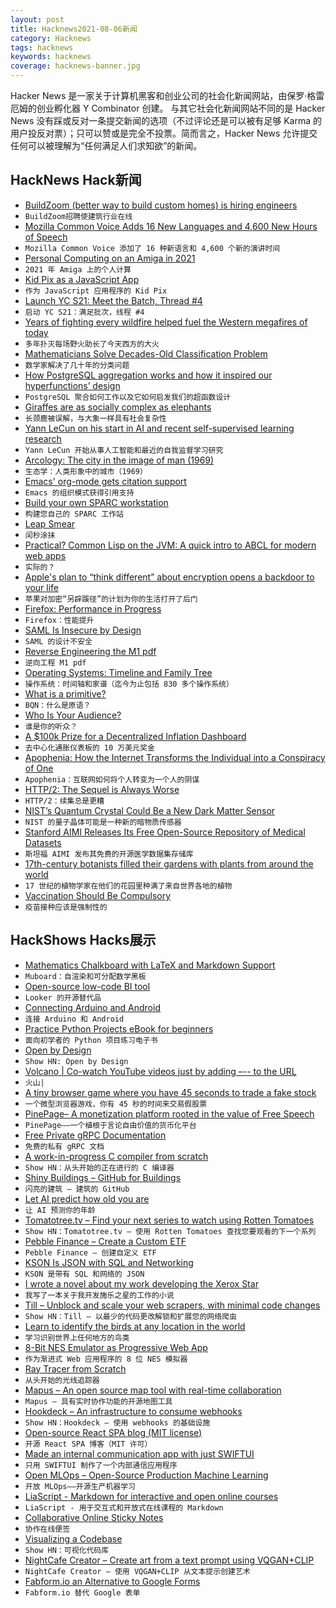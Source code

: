 ```yaml
---
layout: post
title: Hacknews2021-08-06新闻
category: Hacknews
tags: hacknews
keywords: hacknews
coverage: hacknews-banner.jpg
---
```


Hacker News 是一家关于计算机黑客和创业公司的社会化新闻网站，由保罗·格雷厄姆的创业孵化器 Y Combinator 创建。
与其它社会化新闻网站不同的是 Hacker News 没有踩或反对一条提交新闻的选项（不过评论还是可以被有足够 Karma 的用户投反对票）；只可以赞或是完全不投票。简而言之，Hacker News 允许提交任何可以被理解为“任何满足人们求知欲”的新闻。

## HackNews Hack新闻


- [BuildZoom (better way to build custom homes) is hiring engineers](https://jobs.lever.co/buildzoom)
- `BuildZoom招聘使建筑行业在线`
- [Mozilla Common Voice Adds 16 New Languages and 4,600 New Hours of Speech](https://foundation.mozilla.org/en/blog/mozilla-common-voice-adds-16-new-languages-and-4600-new-hours-of-speech/)
- `Mozilla Common Voice 添加了 16 种新语言和 4,600 个新的演讲时间`
- [Personal Computing on an Amiga in 2021](https://thedorkweb.substack.com/p/personal-computing-on-an-amiga-in-2021)
- `2021 年 Amiga 上的个人计算`
- [Kid Pix as a JavaScript App](https://kidpix.app/)
- `作为 JavaScript 应用程序的 Kid Pix`
- [Launch YC S21: Meet the Batch, Thread #4](item?id=28073548)
- `启动 YC S21：满足批次，线程 #4`
- [Years of fighting every wildfire helped fuel the Western megafires of today](https://theconversation.com/how-years-of-fighting-every-wildfire-helped-fuel-the-western-megafires-of-today-163165)
- `多年扑灭每场野火助长了今天西方的大火`
- [Mathematicians Solve Decades-Old Classification Problem](https://www.quantamagazine.org/mathematicians-solve-decades-old-classification-problem-20210805/)
- `数学家解决了几十年的分类问题`
- [How PostgreSQL aggregation works and how it inspired our hyperfunctions’ design](https://blog.timescale.com/blog/how-postgresql-aggregation-works-and-how-it-inspired-our-hyperfunctions-design-2/)
- `PostgreSQL 聚合如何工作以及它如何启发我们的超函数设计`
- [Giraffes are as socially complex as elephants](https://edition.cnn.com/2021/08/04/africa/giraffes-complex-behavior-scn/index.html)
- `长颈鹿被误解，与大象一样具有社会复杂性`
- [Yann LeCun on his start in AI and recent self-supervised learning research](https://thegradientpub.substack.com/p/yann-lecun-on-his-start-in-research)
- `Yann LeCun 开始从事人工智能和最近的自我监督学习研究`
- [Arcology: The city in the image of man (1969)](https://www.organism.earth/library/document/arcology)
- `生态学：人类形象中的城市（1969）`
- [Emacs' org-mode gets citation support](https://blog.tecosaur.com/tmio/2021-07-31-citations.html)
- `Emacs 的组织模式获得引用支持`
- [Build your own SPARC workstation](https://learn.adafruit.com/build-your-own-sparc-with-qemu-and-solaris)
- `构建您自己的 SPARC 工作站`
- [Leap Smear](https://developers.google.com/time/smear)
- `闰秒涂抹`
- [Practical? Common Lisp on the JVM: A quick intro to ABCL for modern web apps](https://notes.eatonphil.com/practical-common-lisp-on-the-jvm.html)
- `实际的？ `
- [Apple's plan to “think different” about encryption opens a backdoor to your life](https://www.eff.org/deeplinks/2021/08/apples-plan-think-different-about-encryption-opens-backdoor-your-private-life)
- `苹果对加密“另辟蹊径”的计划为你的生活打开了后门`
- [Firefox: Performance in Progress](https://blog.mozilla.org/performance/2021/08/05/performance-in-progress/)
- `Firefox：性能提升`
- [SAML Is Insecure by Design](https://joonas.fi/2021/08/saml-is-insecure-by-design/)
- `SAML 的设计不安全`
- [Reverse Engineering the M1 pdf](https://i.blackhat.com/USA21/Wednesday-Handouts/us-21-Reverse-Engineering-The-M1.pdf)
- `逆向工程 M1 pdf`
- [Operating Systems: Timeline and Family Tree](https://eylenburg.github.io/os_familytree.htm)
- `操作系统：时间轴和家谱（迄今为止包括 830 多个操作系统）`
- [What is a primitive?](https://mlochbaum.github.io/BQN/commentary/primitive.html)
- `BQN：什么是原语？`
- [Who Is Your Audience?](https://leejo.github.io/2021/08/01/who-is-your-audience/)
- `谁是你的听众？`
- [A $100k Prize for a Decentralized Inflation Dashboard](https://1729.com/inflation/)
- `去中心化通胀仪表板的 10 万美元奖金`
- [Apophenia: How the Internet Transforms the Individual into a Conspiracy of One](https://edwardsnowden.substack.com/p/conspiracy-pt2)
- `Apophenia：互联网如何将个人转变为一个人的阴谋`
- [HTTP/2: The Sequel is Always Worse](https://portswigger.net/research/http2)
- `HTTP/2：续集总是更糟`
- [NIST’s Quantum Crystal Could Be a New Dark Matter Sensor](https://www.nist.gov/news-events/news/2021/08/nists-quantum-crystal-could-be-new-dark-matter-sensor)
- `NIST 的量子晶体可能是一种新的暗物质传感器`
- [Stanford AIMI Releases Its Free Open-Source Repository of Medical Datasets](https://hai.stanford.edu/news/open-source-movement-comes-medical-datasets)
- `斯坦福 AIMI 发布其免费的开源医学数据集存储库`
- [17th-century botanists filled their gardens with plants from around the world](https://www.laphamsquarterly.org/roundtable/contribute-either-usefulness-or-delight)
- `17 世纪的植物学家在他们的花园里种满了来自世界各地的植物`
- [Vaccination Should Be Compulsory](https://www.japantimes.co.jp/opinion/2021/08/05/commentary/world-commentary/compulsory-vaccinations/)
- `疫苗接种应该是强制性的`


## HackShows Hacks展示

- [ Mathematics Chalkboard with LaTeX and Markdown Support](https://github.com/susam/muboard)
- `Muboard：自渲染和可分配数学黑板`
- [ Open-source low-code BI tool](https://github.com/mlcraft-io/mlcraft)
- `Looker 的开源替代品`
- [ Connecting Arduino and Android](https://github.com/targist/ardui)
- `连接 Arduino 和 Android`
- [ Practice Python Projects eBook for beginners](https://learnbyexample.github.io/practice_python_projects/preface.html)
- `面向初学者的 Python 项目练习电子书`
- [ Open by Design](https://openby.design/?0)
- `Show HN: Open by Design`
- [ Volcano | Co-watch YouTube videos just by adding –-- to the URL](item?id=28039474)
- `火山|`
- [ A tiny browser game where you have 45 seconds to trade a fake stock](https://paper-trader.davjhan.com)
- `一个微型浏览器游戏，你有 45 秒的时间来交易假股票`
- [ PinePage– A monetization platform rooted in the value of Free Speech](https://pinepage.com/)
- `PinePage——一个植根于言论自由价值的货币化平台`
- [ Free Private gRPC Documentation](https://blog.gendocu.com/posts/gendocu-v0.3-beta-release/)
- `免费的私有 gRPC 文档`
- [ A work-in-progress C compiler from scratch](https://github.com/riicchhaarrd/ocean)
- `Show HN：从头开始的正在进行的 C 编译器`
- [ Shiny Buildings – GitHub for Buildings](https://shinybuildings.com)
- `闪亮的建筑 – 建筑的 GitHub`
- [ Let AI predict how old you are](https://attractivenesstest.com/predictage)
- `让 AI 预测你的年龄`
- [ Tomatotree.tv – Find your next series to watch using Rotten Tomatoes](https://tomatotree.tv/)
- `Show HN：Tomatotree.tv – 使用 Rotten Tomatoes 查找您要观看的下一个系列`
- [ Pebble Finance – Create a Custom ETF](https://pebble.finance/p/f7dc6d732363464487ca5a84a00ce24a)
- `Pebble Finance – 创建自定义 ETF`
- [ KSON Is JSON with SQL and Networking](https://gitlab.com/jacob.brazeal/ksonpy)
- `KSON 是带有 SQL 和网络的 JSON`
- [ I wrote a novel about my work developing the Xerox Star](http://www.albertcory.io)
- `我写了一本关于我开发施乐之星的工作的小说`
- [ Till – Unblock and scale your web scrapers, with minimal code changes](https://github.com/DataHenHQ/till)
- `Show HN：Till – 以最少的代码更改解锁和扩展您的网络爬虫`
- [ Learn to identify the birds at any location in the world](https://github.com/dandavison/trogon)
- `学习识别世界上任何地方的鸟类`
- [ 8-Bit NES Emulator as Progressive Web App](https://pwa-nes.vercel.app/)
- `作为渐进式 Web 应用程序的 8 位 NES 模拟器`
- [ Ray Tracer from Scratch](https://github.com/amanshenoy/ray-tracer)
- `从头开始的光线追踪器`
- [ Mapus – An open source map tool with real-time collaboration](https://github.com/alyssaxuu/mapus)
- `Mapus – 具有实时协作功能的开源地图工具`
- [ Hookdeck – An infrastructure to consume webhooks](https://hookdeck.com?ref=hn)
- `Show HN：Hookdeck – 使用 webhooks 的基础设施`
- [ Open-source React SPA blog (MIT license)](https://github.com/moogle-cc/moogle-blog)
- `开源 React SPA 博客（MIT 许可）`
- [ Made an internal communication app with just SWIFTUI](https://apps.apple.com/us/app/kwayet/id1545093715)
- `只用 SWIFTUI 制作了一个内部通信应用程序`
- [ Open MLOps – Open-Source Production Machine Learning](https://datarevenue.com/en-blog/open-mlops-open-source-production-machine-learning)
- `开放 MLOps——开源生产机器学习`
- [ LiaScript - Markdown for interactive and open online courses](https://liascript.github.io)
- `LiaScript - 用于交互式和开放式在线课程的 Markdown`
- [ Collaborative Online Sticky Notes](https://cloudstickiez.com/)
- `协作在线便签`
- [ Visualizing a Codebase](https://octo.github.com/projects/repo-visualization)
- `Show HN：可视化代码库`
- [ NightCafe Creator – Create art from a text prompt using VQGAN+CLIP](https://creator.nightcafe.studio/text-to-image-art)
- `NightCafe Creator – 使用 VQGAN+CLIP 从文本提示创建艺术`
- [ Fabform.io an Alternative to Google Forms](item?id=28081027)
- `Fabform.io 替代 Google 表单`

